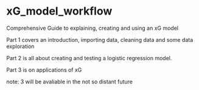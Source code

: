 # xG_model_workflow
Comprehensive Guide to explaining, creating and using an xG model 

Part 1 covers an introduction, importing data, cleaning data and some data exploration

Part 2 is all about creating and testing a logistic regression model.

Part 3 is on applications of xG 

note:  3 will be avaliable in the not so distant future
